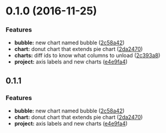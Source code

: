 <a name="0.1.0"></a>
# 0.1.0 (2016-11-25)


### Features

* **bubble:** new chart named bubble ([2c58a42](https://github.com/SpoonX/aurelia-charts-c3/commit/2c58a42))
* **chart:** donut chart that extends pie chart ([2da2470](https://github.com/SpoonX/aurelia-charts-c3/commit/2da2470))
* **charts:** diff ids to know what columns to unload ([2c393a8](https://github.com/SpoonX/aurelia-charts-c3/commit/2c393a8))
* **project:** axis labels and new charts ([e4e9fa4](https://github.com/SpoonX/aurelia-charts-c3/commit/e4e9fa4))



<a name="0.1.1"></a>
## 0.1.1


### Features

* **bubble:** new chart named bubble ([2c58a42](https://github.com/SpoonX/aurelia-charts-c3/commit/2c58a42))
* **chart:** donut chart that extends pie chart ([2da2470](https://github.com/SpoonX/aurelia-charts-c3/commit/2da2470))
* **project:** axis labels and new charts ([e4e9fa4](https://github.com/SpoonX/aurelia-charts-c3/commit/e4e9fa4))



